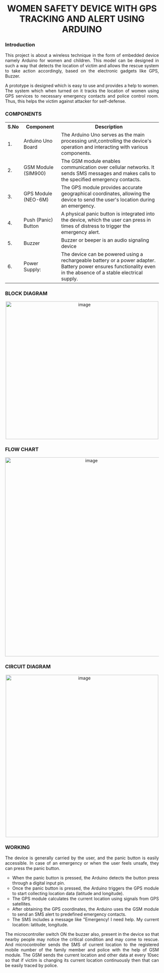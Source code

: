 <h1 align="center"> 
WOMEN SAFETY DEVICE WITH GPS TRACKING AND ALERT USING ARDUINO
</h1>
<div align="justify">
<h3>Introduction</h3>

 This project is about a wireless technique in the form of embedded device namely Arduino 
for women and children. This model can be designed in such a way that detects the 
location of victim and allows the rescue system to take action accordingly, based on the 
electronic gadgets like GPS, Buzzer. 

A prototype is designed which is easy to use and provides a help to women. The system 
which when turned on it tracks the location of women using GPS services to necessary 
emergency contacts and police control room. Thus, this helps the victim against attacker 
for self-defense.  

<h3>COMPONENTS</h3>
<table>
  <tr>
    <th>S.No</th>
    <th>Component</th>
    <th>Description</th>
  </tr>
  <tr>
    <td>1.</td>
    <td>Arduino Uno Board</td>
    <td>The Arduino Uno serves as the main processing unit,controlling the device's operation and interacting with various components. </td>
  </tr>
  <tr>
    <td>2.</td>
    <td>GSM Module (SIM900)</td>
    <td>The GSM module enables communication over cellular 
networks. It sends SMS messages and makes calls to the specified emergency 
contacts. </td>
  </tr>
  <tr>
    <td>3.</td>
    <td>GPS Module (NEO-6M)</td>
    <td>The GPS module provides accurate geographical 
coordinates, allowing the device to send the user's location during an emergency.  </td>
  </tr>
  <tr>
    <td>4.</td>
    <td>Push (Panic) Button</td>
    <td> A physical panic button is integrated into the device, which 
the user can press in times of distress to trigger the emergency alert. </td>
  </tr>
  <tr>
    <td>5.</td>
    <td>Buzzer</td>
    <td>Buzzer or beeper is an audio signaling device  </td>
  </tr>
  <tr>
    <td>6.</td>
    <td>Power Supply: </td>
    <td>The device can be powered using a rechargeable battery or a 
power adapter. Battery power ensures functionality even in the absence of a stable 
electrical supply. </td>
  </tr>
  
</table>

<h3>BLOCK DIAGRAM</h3>

<p align="center">
<img width="500" height="450" alt="image" src="https://github.com/user-attachments/assets/87f893e1-ae76-4ffd-90df-a59ab19c5b01" />
</p>

<h3>FLOW CHART</h3>

<p align="center">
<img width="550" height="650" alt="image" src="https://github.com/user-attachments/assets/c3f7662d-10cf-4760-b5c2-4ec7d7ef9834" />
</p>

<h3>CIRCUIT DIAGRAM</h3>

<p align="center">
    <img width="500" height="530" alt="image" src="https://github.com/user-attachments/assets/2ec05591-63e2-42ca-99d1-a0e344366ea0" />
</p>

<h3>WORKING</h3>

The device is generally carried by the user, and the panic button is easily accessible. In 
case of an emergency or when the user feels unsafe, they can press the panic button. 
<ul style="list-style-type:circle">
  <li>When the panic button is pressed, the Arduino detects the button press through a 
digital input pin.</li>
    <li>Once the panic button is pressed, the Arduino triggers the GPS module to start 
collecting location data (latitude and longitude).      
    </li>
    <li>
    The GPS module calculates the current location using signals from GPS satellites.        
    </li>
    <li>After obtaining the GPS coordinates, the Arduino uses the GSM module to send 
an SMS alert to predefined emergency contacts.        
    </li>
    <li>The SMS includes a message like "Emergency! I need help. My current location: 
latitude, longitude.</li>
</ul>

The microcontroller switch ON the buzzer also, present in the device so that nearby 
people may notice the critical condition and may come to rescue. And microcontroller 
sends the SMS of current location to the registered mobile number of the family member 
and police with the help of GSM module. The GSM sends the current location and other 
data at every 10sec so that if victim is changing its current location continuously then that 
can be easily traced by police.




</div>

